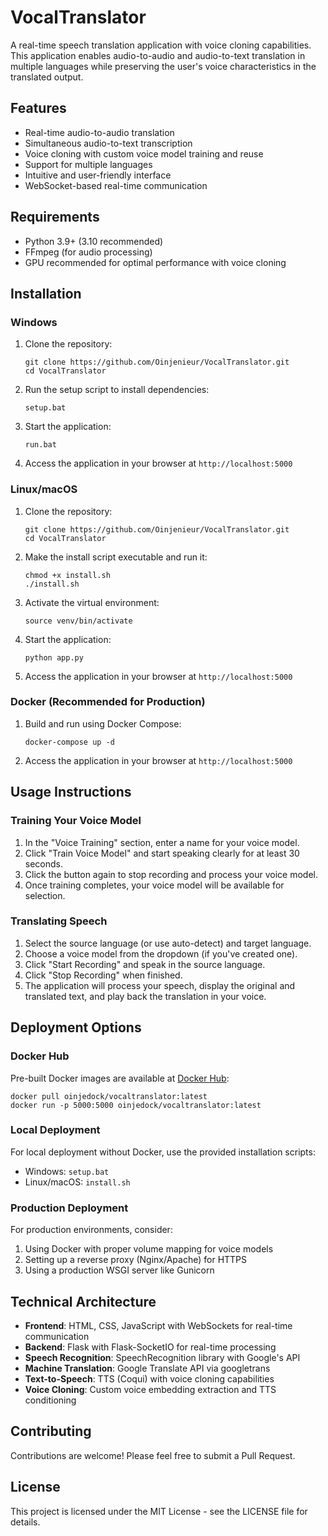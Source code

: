 # VocalTranslator

A real-time speech translation application with voice cloning capabilities. This application enables audio-to-audio and audio-to-text translation in multiple languages while preserving the user's voice characteristics in the translated output.

## Features

- Real-time audio-to-audio translation
- Simultaneous audio-to-text transcription
- Voice cloning with custom voice model training and reuse
- Support for multiple languages
- Intuitive and user-friendly interface
- WebSocket-based real-time communication

## Requirements

- Python 3.9+ (3.10 recommended)
- FFmpeg (for audio processing)
- GPU recommended for optimal performance with voice cloning

## Installation

### Windows

1. Clone the repository:
   ```
   git clone https://github.com/Oinjenieur/VocalTranslator.git
   cd VocalTranslator
   ```

2. Run the setup script to install dependencies:
   ```
   setup.bat
   ```

3. Start the application:
   ```
   run.bat
   ```

4. Access the application in your browser at `http://localhost:5000`

### Linux/macOS

1. Clone the repository:
   ```
   git clone https://github.com/Oinjenieur/VocalTranslator.git
   cd VocalTranslator
   ```

2. Make the install script executable and run it:
   ```
   chmod +x install.sh
   ./install.sh
   ```

3. Activate the virtual environment:
   ```
   source venv/bin/activate
   ```

4. Start the application:
   ```
   python app.py
   ```

5. Access the application in your browser at `http://localhost:5000`

### Docker (Recommended for Production)

1. Build and run using Docker Compose:
   ```
   docker-compose up -d
   ```

2. Access the application in your browser at `http://localhost:5000`

## Usage Instructions

### Training Your Voice Model

1. In the "Voice Training" section, enter a name for your voice model.
2. Click "Train Voice Model" and start speaking clearly for at least 30 seconds.
3. Click the button again to stop recording and process your voice model.
4. Once training completes, your voice model will be available for selection.

### Translating Speech

1. Select the source language (or use auto-detect) and target language.
2. Choose a voice model from the dropdown (if you've created one).
3. Click "Start Recording" and speak in the source language.
4. Click "Stop Recording" when finished.
5. The application will process your speech, display the original and translated text, and play back the translation in your voice.

## Deployment Options

### Docker Hub

Pre-built Docker images are available at [Docker Hub](https://hub.docker.com/u/oinjedock):

```
docker pull oinjedock/vocaltranslator:latest
docker run -p 5000:5000 oinjedock/vocaltranslator:latest
```

### Local Deployment

For local deployment without Docker, use the provided installation scripts:
- Windows: `setup.bat`
- Linux/macOS: `install.sh`

### Production Deployment

For production environments, consider:
1. Using Docker with proper volume mapping for voice models
2. Setting up a reverse proxy (Nginx/Apache) for HTTPS
3. Using a production WSGI server like Gunicorn

## Technical Architecture

- **Frontend**: HTML, CSS, JavaScript with WebSockets for real-time communication
- **Backend**: Flask with Flask-SocketIO for real-time processing
- **Speech Recognition**: SpeechRecognition library with Google's API
- **Machine Translation**: Google Translate API via googletrans
- **Text-to-Speech**: TTS (Coqui) with voice cloning capabilities
- **Voice Cloning**: Custom voice embedding extraction and TTS conditioning

## Contributing

Contributions are welcome! Please feel free to submit a Pull Request.

## License

This project is licensed under the MIT License - see the LICENSE file for details. 